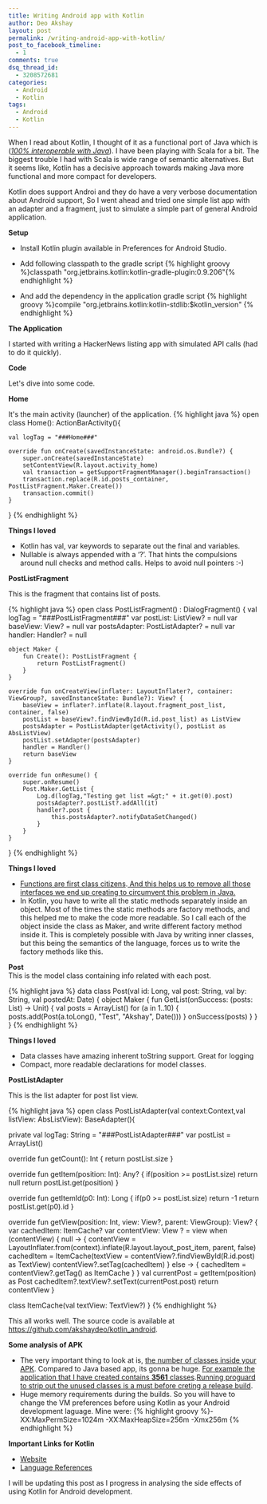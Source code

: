 ```yaml
---
title: Writing Android app with Kotlin
author: Deo Akshay
layout: post
permalink: /writing-android-app-with-kotlin/
post_to_facebook_timeline:
  - 1
comments: true
dsq_thread_id:
  - 3208572681
categories:
  - Android
  - Kotlin
tags:
  - Android
  - Kotlin
---
```

When I read about Kotlin, I thought of it as a functional port of Java which is (<span style="text-decoration: underline;"><em>100% interoperable with Java</em></span>). I have been playing with Scala for a bit. The biggest trouble I had with Scala is wide range of semantic alternatives. But it seems like, Kotlin has a decisive approach towards making Java more functional and more compact for developers.

Kotlin does support  Androi and they do have a very verbose documentation about Android support</span>, So I went ahead and tried one simple list app with an adapter and a fragment, just to simulate a simple part of general Android application.

**Setup**

  * Install Kotlin plugin available in Preferences for Android Studio.
  * Add following classpath to the gradle script 
  {% highlight groovy %}classpath "org.jetbrains.kotlin:kotlin-gradle-plugin:0.9.206"{% endhighlight %}

  * And add the dependency in the application gradle script 
{% highlight groovy %}compile "org.jetbrains.kotlin:kotlin-stdlib:$kotlin_version"
{% endhighlight %}

**The Application**

I started with writing a HackerNews listing app with simulated API calls (had to do it quickly).

**Code**

Let's dive into some code.

**Home**

It's the main activity (launcher) of the application.
{% highlight java %}
open class Home(): ActionBarActivity(){

    val logTag = "###Home###"

    override fun onCreate(savedInstanceState: android.os.Bundle?) {
        super.onCreate(savedInstanceState)
        setContentView(R.layout.activity_home)
        val transaction = getSupportFragmentManager().beginTransaction()
        transaction.replace(R.id.posts_container, PostListFragment.Maker.Create())
        transaction.commit()
    }
}
{% endhighlight %}

**Things I loved**

  * Kotlin has val, var keywords to separate out the final and variables. 
  * Nullable is always appended with a &#8216;?&#8217;. That hints the compulsions around null checks and method calls. Helps to avoid null pointers :-)

**PostListFragment**

This is the fragment that contains list of posts.

{% highlight java %}
open class PostListFragment() : DialogFragment() {
    val logTag = "###PostListFragment###"
    var postList: ListView? = null
    var baseView: View? = null
    var postsAdapter: PostListAdapter? = null
    var handler: Handler? = null

    object Maker {
        fun Create(): PostListFragment {
            return PostListFragment()
        }
    }

    override fun onCreateView(inflater: LayoutInflater?, container: ViewGroup?, savedInstanceState: Bundle?): View? {
        baseView = inflater?.inflate(R.layout.fragment_post_list, container, false)
        postList = baseView?.findViewById(R.id.post_list) as ListView
        postsAdapter = PostListAdapter(getActivity(), postList as AbsListView)
        postList.setAdapter(postsAdapter)
        handler = Handler()
        return baseView
    }

    override fun onResume() {
        super.onResume()
        Post.Maker.GetList {
            Log.d(logTag,"Testing get list =&gt;" + it.get(0).post)
            postsAdapter?.postList?.addAll(it)
            handler?.post {
                this.postsAdapter?.notifyDataSetChanged()
            }
        }
    }
}
{% endhighlight %}

**Things I loved**

  * <span style="text-decoration: underline;">Functions are first class citizens</span>.<span style="text-decoration: underline;"> And this helps us to remove all those interfaces we end up creating to circumvent this problem in Java.</span>
  * In Kotlin, you have to write all the static methods separately inside an object. Most of the times the static methods are factory methods, and this helped me to make the code more readable. So I call each of the object inside the class as Maker, and write different factory method inside it. This is completely possible with Java by writing inner classes, but this being the semantics of the language, forces us to write the factory methods like this.

**Post**  
This is the model class containing info related with each post.

{% highlight java %}
data class Post(val id: Long, val post: String, val by: String, val postedAt: Date) {
    object Maker {
        fun GetList(onSuccess: (posts: List) -&gt; Unit) {
            val posts = ArrayList()
            for (a in 1..10) {
                posts.add(Post(a.toLong(), "Test", "Akshay", Date()))
            }
            onSuccess(posts)
        }
    }
}
{% endhighlight %}

**Things I loved**

  * Data classes have amazing inherent toString support. Great for logging
  * Compact, more readable declarations for model classes.

**PostListAdapter**

This is the list adapter for post list view.

{% highlight java %}
open class PostListAdapter(val context:Context,val listView: AbsListView): BaseAdapter(){

  private val logTag: String = "###PostListAdapter###"
  var postList = ArrayList()

  override fun getCount(): Int {
      return postList.size
  }

  override fun getItem(position: Int): Any? {
      if(position &gt;= postList.size)
          return null
      return postList.get(position)
  }

  override fun getItemId(p0: Int): Long {
      if(p0 &gt;= postList.size)
          return -1
      return postList.get(p0).id
  }

  override fun getView(position: Int, view: View?, parent: ViewGroup): View? {
      var cachedItem: ItemCache?
      var contentView: View ? = view
      when (contentView) {
          null -&gt; {
              contentView = LayoutInflater.from(context).inflate(R.layout.layout_post_item, parent, false)
              cachedItem = ItemCache(textView = contentView?.findViewById(R.id.post) as TextView)
              contentView?.setTag(cachedItem)
          }
          else -&gt; {
              cachedItem = contentView?.getTag() as ItemCache
          }
      }
      val currentPost = getItem(position) as Post
      cachedItem?.textView?.setText(currentPost.post)
      return contentView
  }

  class ItemCache(val textView: TextView?)
}
{% endhighlight %}

This all works well. The source code is available at <https://github.com/akshaydeo/kotlin_android>.

**Some analysis of APK**

  * The very important thing to look at is, <span style="text-decoration: underline;">the number of classes inside your APK</span>. Compared to Java based app, its gonna be huge. <span style="text-decoration: underline;">For example the application that I have created contains <strong>3561</strong> classes</span>.<span style="text-decoration: underline;">Running proguard to strip out the unused classes is a must before creting a release build</span>.
  * Huge memory requirements during the builds. So you will have to change the VM preferences before using Kotlin as your Android development laguage. Mine were: {% highlight groovy %}-XX:MaxPermSize=1024m -XX:MaxHeapSize=256m -Xmx256m
{% endhighlight %}

**Important Links for Kotlin**

  * [Website][1]
  * [Language References][2]

I will be updating this post as I progress in analysing the side effects of using Kotlin for Android development.

 [1]: http://kotlinlang.org/
 [2]: http://kotlinlang.org/docs/reference/
